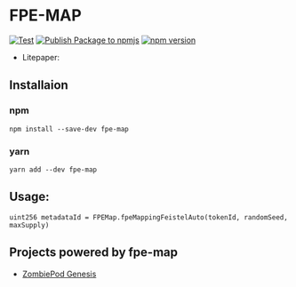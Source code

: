 # FPE-MAP

[![Test](https://github.com/estarriolvetch/fpe-map/actions/workflows/node.js.yml/badge.svg)](https://github.com/estarriolvetch/fpe-map/actions/workflows/node.js.yml)
[![Publish Package to npmjs](https://github.com/estarriolvetch/fpe-map/actions/workflows/deploy_npm.yml/badge.svg)](https://github.com/estarriolvetch/fpe-map/actions/workflows/deploy_npm.yml)
[![npm version](https://badge.fury.io/js/fpe-map.svg)](https://www.npmjs.com/package/fpe-map)

- Litepaper: 

## Installaion
### npm
```
npm install --save-dev fpe-map
```
### yarn
```
yarn add --dev fpe-map
```

## Usage:

```solidity
uint256 metadataId = FPEMap.fpeMappingFeistelAuto(tokenId, randomSeed, maxSupply)
```

## Projects powered by fpe-map
- [ZombiePod Genesis](https://twitter.com/get_turned)